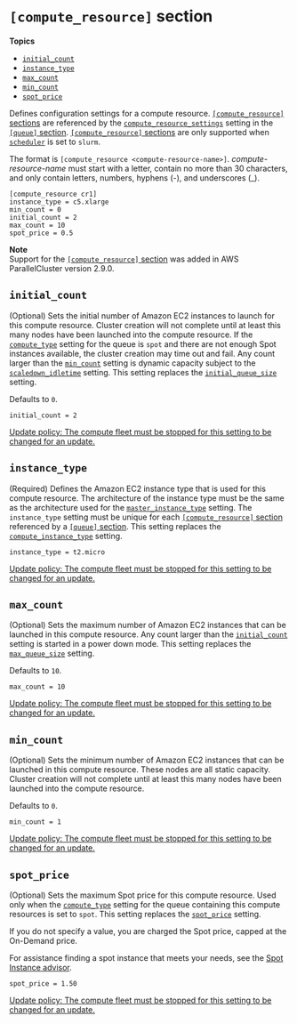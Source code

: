# `[compute_resource]` section<a name="compute-resource-section"></a>

**Topics**
+ [`initial_count`](#compute-resource-initial-count)
+ [`instance_type`](#compute-resource-instance-type)
+ [`max_count`](#compute-resource-max-count)
+ [`min_count`](#compute-resource-min-count)
+ [`spot_price`](#compute-resource-spot-price)

Defines configuration settings for a compute resource\. [`[compute_resource]` sections](#compute-resource-section) are referenced by the [`compute_resource_settings`](queue-section.md#queue-compute-resource-settings) setting in the [`[queue]` section](queue-section.md)\. [`[compute_resource]` sections](#compute-resource-section) are only supported when [`scheduler`](cluster-definition.md#scheduler) is set to `slurm`\.

The format is `[compute_resource <compute-resource-name>]`\. *compute\-resource\-name* must start with a letter, contain no more than 30 characters, and only contain letters, numbers, hyphens \(\-\), and underscores \(\_\)\.

```
[compute_resource cr1]
instance_type = c5.xlarge
min_count = 0
initial_count = 2
max_count = 10
spot_price = 0.5
```

**Note**  
Support for the [`[compute_resource]` section](#compute-resource-section) was added in AWS ParallelCluster version 2\.9\.0\.

## `initial_count`<a name="compute-resource-initial-count"></a>

\(Optional\) Sets the initial number of Amazon EC2 instances to launch for this compute resource\. Cluster creation will not complete until at least this many nodes have been launched into the compute resource\. If the [`compute_type`](queue-section.md#queue-compute-type) setting for the queue is `spot` and there are not enough Spot instances available, the cluster creation may time out and fail\. Any count larger than the [`min_count`](#compute-resource-min-count) setting is dynamic capacity subject to the [`scaledown_idletime`](scaling-section.md#scaledown-idletime) setting\. This setting replaces the [`initial_queue_size`](cluster-definition.md#configuration-initial-queue-size) setting\.

Defaults to `0`\.

```
initial_count = 2
```

[Update policy: The compute fleet must be stopped for this setting to be changed for an update.](using-pcluster-update.md#update-policy-compute-fleet)

## `instance_type`<a name="compute-resource-instance-type"></a>

\(Required\) Defines the Amazon EC2 instance type that is used for this compute resource\. The architecture of the instance type must be the same as the architecture used for the [`master_instance_type`](cluster-definition.md#master-instance-type) setting\. The `instance_type` setting must be unique for each [`[compute_resource]` section](#compute-resource-section) referenced by a [`[queue]` section](queue-section.md)\. This setting replaces the [`compute_instance_type`](cluster-definition.md#compute-instance-type) setting\.

```
instance_type = t2.micro
```

[Update policy: The compute fleet must be stopped for this setting to be changed for an update.](using-pcluster-update.md#update-policy-compute-fleet)

## `max_count`<a name="compute-resource-max-count"></a>

\(Optional\) Sets the maximum number of Amazon EC2 instances that can be launched in this compute resource\. Any count larger than the [`initial_count`](#compute-resource-initial-count) setting is started in a power down mode\. This setting replaces the [`max_queue_size`](cluster-definition.md#configuration-max-queue-size) setting\.

Defaults to `10`\.

```
max_count = 10
```

[Update policy: The compute fleet must be stopped for this setting to be changed for an update.](using-pcluster-update.md#update-policy-compute-fleet)

## `min_count`<a name="compute-resource-min-count"></a>

\(Optional\) Sets the minimum number of Amazon EC2 instances that can be launched in this compute resource\. These nodes are all static capacity\. Cluster creation will not complete until at least this many nodes have been launched into the compute resource\.

Defaults to `0`\.

```
min_count = 1
```

[Update policy: The compute fleet must be stopped for this setting to be changed for an update.](using-pcluster-update.md#update-policy-compute-fleet)

## `spot_price`<a name="compute-resource-spot-price"></a>

\(Optional\) Sets the maximum Spot price for this compute resource\. Used only when the [`compute_type`](queue-section.md#queue-compute-type) setting for the queue containing this compute resources is set to `spot`\. This setting replaces the [`spot_price`](cluster-definition.md#spot-price) setting\.

If you do not specify a value, you are charged the Spot price, capped at the On\-Demand price\.

For assistance finding a spot instance that meets your needs, see the [Spot Instance advisor](https://aws.amazon.com/ec2/spot/instance-advisor/)\.

```
spot_price = 1.50
```

[Update policy: The compute fleet must be stopped for this setting to be changed for an update.](using-pcluster-update.md#update-policy-compute-fleet)